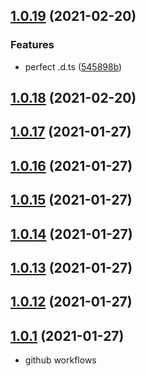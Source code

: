 ## [1.0.19](https://github.com/dixdiydiz/require-module-from-string/compare/v1.0.18...v1.0.19) (2021-02-20)

### Features

- perfect .d.ts ([545898b](https://github.com/dixdiydiz/require-module-from-string/commit/545898b1c72d9eb7892f13420c587dcf92906414))

## [1.0.18](https://github.com/dixdiydiz/require-module-from-string/compare/v1.0.17...v1.0.18) (2021-02-20)

## [1.0.17](https://github.com/dixdiydiz/require-module-from-string/compare/v1.0.16...v1.0.17) (2021-01-27)

## [1.0.16](https://github.com/dixdiydiz/require-module-from-string/compare/v1.0.15...v1.0.16) (2021-01-27)

## [1.0.15](https://github.com/dixdiydiz/require-module-from-string/compare/v1.0.14...v1.0.15) (2021-01-27)

## [1.0.14](https://github.com/dixdiydiz/require-module-from-string/compare/v1.0.13...v1.0.14) (2021-01-27)

## [1.0.13](https://github.com/dixdiydiz/require-module-from-string/compare/v1.0.12...v1.0.13) (2021-01-27)

## [1.0.12](https://github.com/dixdiydiz/require-module-from-string/compare/v1.0.11...v1.0.12) (2021-01-27)

## [1.0.1](https://github.com/dixdiydiz/require-module-from-string/compare/v1.0.11...v1.0.1) (2021-01-27)

- github workflows
